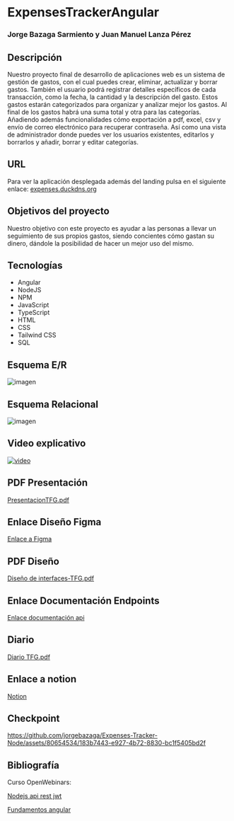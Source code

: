 # ExpensesTrackerAngular

### Jorge Bazaga Sarmiento y Juan Manuel Lanza Pérez

## Descripción
Nuestro proyecto final de desarrollo de aplicaciones web es un sistema de gestión de gastos, con el cual puedes crear, eliminar, actualizar y borrar gastos. También el usuario podrá registrar detalles específicos de cada transacción, como la fecha, la cantidad y la descripción del gasto. Estos gastos estarán categorizados para organizar y analizar mejor los gastos. Al final de los gastos habrá una suma total y otra para las categorías. Añadiendo además funcionalidades cómo exportación a pdf, excel, csv y envío de correo electrónico para recuperar contraseña. Así como una vista de administrador donde puedes ver los usuarios existentes, editarlos y borrarlos y añadir, borrar y editar categorías.

## URL
Para ver la aplicación desplegada además del landing pulsa en el siguiente enlace: [expenses.duckdns.org](https://expenses.duckdns.org/)

## Objetivos del proyecto

Nuestro objetivo con este proyecto es ayudar a las personas a llevar un seguimiento de sus propios gastos, siendo concientes cómo gastan su dinero, dándole la posibilidad de hacer un mejor uso del mismo.

## Tecnologías

 - Angular
 - NodeJS
 - NPM
 - JavaScript
 - TypeScript
 - HTML
 - CSS
 - Tailwind CSS
 - SQL

## Esquema E/R
![imagen](https://github.com/jorgebazaga/Expenses-Tracker-Node/assets/80654534/b8b198eb-5e56-4ee6-9bb6-0a0302aaeb00)

## Esquema Relacional
![imagen](https://github.com/jorgebazaga/Expenses-Tracker-Node/assets/80654534/aead4844-cff4-47cb-a404-7643e60f1b21)

## Video explicativo 
[![video](https://img.youtube.com/vi/GJz5kDEvBQ4/0.jpg)](https://www.youtube.com/watch?v=GJz5kDEvBQ4)

## PDF Presentación
[PresentacionTFG.pdf](https://github.com/user-attachments/files/15836840/PresentacionTFG-1.pdf)

## Enlace Diseño Figma
[Enlace a Figma](https://www.figma.com/design/hP7ZODTTjuwnoHhOQ42ayR/Expenses-Tracker?node-id=1-2&t=YhMOl2LjSQHeiaV4-1)

## PDF Diseño
[Diseño de interfaces-TFG.pdf](https://github.com/user-attachments/files/15821713/Diseno.de.interfaces-TFG.pdf)

## Enlace Documentación Endpoints
[Enlace documentación api](https://expenses.duckdns.org:3001/api-docs/)

## Diario
[Diario TFG.pdf](https://github.com/user-attachments/files/15821994/Diario.TFG.pdf)

## Enlace a notion 
[Notion](https://jorgebazagasarmiento.notion.site/Proyecto-Final-ef982d670bad45eca1174ef4ffc930b3?pvs=4)

## Checkpoint
https://github.com/jorgebazaga/Expenses-Tracker-Node/assets/80654534/183b7443-e927-4b72-8830-bc1f5405bd2f

## Bibliografía 
Curso OpenWebinars:

[Nodejs api rest jwt](https://openwebinars.net/academia/aprende/api-rest-node-express-jwt/)

[Fundamentos angular](https://openwebinars.net/academia/portada/angular/)


